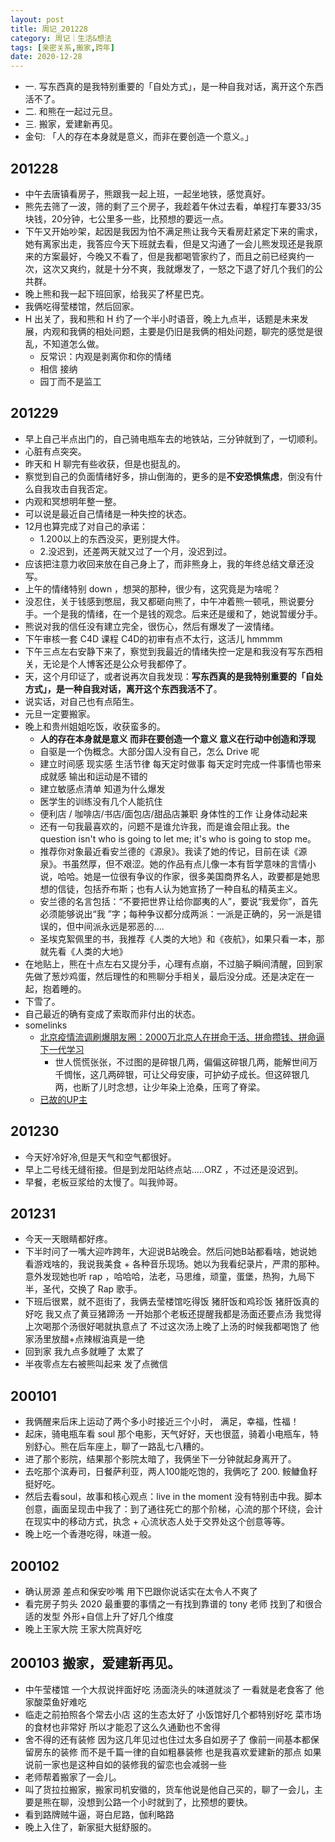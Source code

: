 ```yaml
---
layout: post
title: 周记_201228
category: 周记｜生活&想法
tags: [亲密关系,搬家,跨年]
date: 2020-12-28
---
```

- 一. 写东西真的是我特别重要的「自处方式」，是一种自我对话，离开这个东西活不了。
- 二. 和熊在一起过元旦。
- 三. 搬家，爱建新再见。
- 金句: 「人的存在本身就是意义，而非在要创造一个意义。」

## 201228
  - 中午去唐镇看房子，熊跟我一起上班，一起坐地铁，感觉真好。
  - 熊先去筛了一波，筛的剩了三个房子，我趁着午休过去看，单程打车要33/35块钱，20分钟，七公里多一些，比预想的要远一点。
  - 下午又开始吵架，起因是我因为怕不满足熊让我今天看房赶紧定下来的需求，她有离家出走，我答应今天下班就去看，但是又沟通了一会儿熊发现还是我原来的方案最好，今晚又不看了，但是我都喝管家约了，而且之前已经爽约一次，这次又爽约，就是十分不爽，我就爆发了，一怒之下退了好几个我们的公共群。
  - 晚上熊和我一起下班回家，给我买了杯星巴克。
  - 我俩吃得莹楼馆，然后回家。
  - H 出关了，我和熊和 H 约了一个半小时语音，晚上九点半，话题是未来发展，内观和我俩的相处问题，主要是仍旧是我俩的相处问题，聊完的感觉是很乱，不知道怎么做。
    - 反常识：内观是剥离你和你的情绪
    - 相信 接纳
    - 园丁而不是监工
  
## 201229
  - 早上自己半点出门的，自己骑电瓶车去的地铁站，三分钟就到了，一切顺利。
  - 心脏有点突突。
  - 昨天和 H 聊完有些收获，但是也挺乱的。
  - 察觉到自己的负面情绪好多，排山倒海的，更多的是**不安恐惧焦虑**，倒没有什么自我攻击自我否定。
  - 内观和冥想明年整一整。
  - 可以说是最近自己情绪是一种失控的状态。
  - 12月也算完成了对自己的承诺：
    - 1.200以上的东西没买，更别提大件。
    - 2.没迟到，还差两天就又过了一个月，没迟到过。
  - 应该把注意力收回来放在自己身上了，而非熊身上，我的年终总结文章还没写。
  - 上午的情绪特别 down ，想哭的那种，很少有，这究竟是为啥呢？
  - 没忍住，关于钱感到憋屈，我又都砸向熊了，中午冲着熊一顿吼，熊说要分手。一个是我的情绪，在一个是钱的观念。后来还是缓和了，她说暂缓分手。
  - 熊说对我的信任没有建立完全，很伤心，然后有爆发了一波情绪。
  - 下午审核一套 C4D 课程 C4D的初审有点不太行，这活儿 hmmmm 
  - 下午三点左右安静下来了，察觉到我最近的情绪失控一定是和我没有写东西相关，无论是个人博客还是公众号我都停了。
  - 天，这个月印证了，或者说再次自我发现：**写东西真的是我特别重要的「自处方式」，是一种自我对话，离开这个东西我活不了**。
  - 说实话，对自己也有点陌生。
  - 元旦一定要搬家。
  - 晚上和贵州姐姐吃饭，收获蛮多的。
    - **人的存在本身就是意义 而非在要创造一个意义 意义在行动中创造和浮现**
    - 自驱是一个伪概念。大部分国人没有自己，怎么 Drive 呢 
    - 建立时间感 现实感 生活节律 每天定时做事 每天定时完成一件事情也带来成就感 输出和运动是不错的
    - 建立敏感点清单 知道为什么爆发
    - 医学生的训练没有几个人能抗住
    - 便利店 / 咖啡店/书店/面包店/甜品店兼职 身体性的工作 让身体动起来
    - 还有一句我最喜欢的，问题不是谁允许我，而是谁会阻止我。the question isn't who is going to let me; it's who is going to stop me。
    - 推荐你对象最近看安兰德的《源泉》。我读了她的传记，目前在读《源泉》。书虽然厚，但不艰涩。她的作品有点儿像一本有哲学意味的言情小说，哈哈。她是一位很有争议的作家，很多美国商界名人，政要都是她思想的信徒，包括乔布斯；也有人认为她宣扬了一种自私的精英主义。
    - 安兰德的名言包括：“不要把世界让给你鄙夷的人”，要说“我爱你”，首先必须能够说出“我 ”字；每种争议都分成两派：一派是正确的，另一派是错误的，但中间派永远是邪恶的....
    - 圣埃克絮佩里的书，我推荐《人类的大地》和《夜航》，如果只看一本，那就先看《人类的大地》
  - 在地贴上，熊在十点左右又提分手，心理有点崩，不过脑子瞬间清醒，回到家先做了葱炒鸡蛋，然后理性的和熊聊分手相关，最后没分成。还是决定在一起，抱着睡的。
  - 下雪了。
  - 自己最近的确有变成了索取而非付出的状态。
  - somelinks
    - [北京疫情流调刷爆朋友圈：2000万北京人在拼命干活、拼命攒钱、拼命逼下一代学习](https://mp.weixin.qq.com/s/XqaEWhsp1-wCHbiogf7fQg)
      - 世人慌慌张张，不过图的是碎银几两，偏偏这碎银几两，能解世间万千惆怅，这几两碎银，可让父母安康，可护幼子成长。但这碎银几两，也断了儿时念想，让少年染上沧桑，压弯了脊梁。
    - [已故的UP主](https://mp.weixin.qq.com/s/ff5-hqyDrPF1jqdIVkUSug)

## 201230
  - 今天好冷好冷,但是天气和空气都很好。
  - 早上二号线无缝衔接。但是到龙阳站终点站.....ORZ ，不过还是没迟到。
  - 早餐，老板豆浆给的太慢了。叫我帅哥。

## 201231
  - 今天一天眼睛都好疼。
  - 下半时问了一嘴大迎咋跨年，大迎说B站晚会。然后问她B站都看啥，她说她看游戏啥的，我说我美食 + 各种音乐现场。她以为我看纪录片，严肃的那种。意外发现她也听 rap ，哈哈哈，法老，马思维，顽童，蛋堡，热狗，九局下半，圣代，交换了 Rap 歌手。
  - 下班后很累，就不逛街了，我俩去莹楼馆吃得饭 猪肝饭和鸡珍饭 猪肝饭真的好吃 我又点了黄豆猪蹄汤 一开始那个老板还提醒我都是汤面还要点汤 我觉得上次喝那个汤很好喝就执意点了 不过这次汤上晚了上汤的时候我都喝饱了 他家汤里放醋+点辣椒油真是一绝 
  - 回到家 我九点多就睡了 太累了
  - 半夜零点左右被熊叫起来 发了点微信

## 200101 
  - 我俩醒来后床上运动了两个多小时接近三个小时， 满足，幸福，性福！
  - 起床，骑电瓶车看 soul 那个电影，天气好好，天也很蓝，骑着小电瓶车，特别舒心。熊在后车座上，聊了一路乱七八糟的。
  - 进了那个影院，结果那个影院太暗了，我俩坐下一分钟就起身离开了。
  - 去吃那个滨寿司，日餐萨利亚，两人100能吃饱的，我俩吃了 200. 𩽾𩾌鱼籽挺好吃。
  - 然后去看soul，故事和核心观点：live in the moment 没有特别击中我。脚本创意，画面呈现击中我了：到了通往死亡的那个阶梯，心流的那个环绕，会计在现实中的移动方式，执念 + 心流状态人处于交界处这个创意等等。
  - 晚上吃一个香港吃得，味道一般。

## 200102
  - 确认房源 差点和保安吵嘴 用下巴跟你说话实在太令人不爽了
  - 看完房子剪头 2020 最重要的事情之一有找到靠谱的 tony 老师 找到了和很合适的发型 外形+自信上升了好几个维度
  - 晚上王家大院 王家大院真好吃

## 200103 搬家，爱建新再见。
  - 中午莹楼馆 一个大叔说拌面好吃 汤面浇头的味道就淡了 一看就是老食客了 他家酸菜鱼好难吃
  - 临走之前拍照各个常去小店 这的生态太好了 小饭馆好几个都特别好吃 菜市场的食材也非常好 所以才能忍了这么久通勤也不舍得
  - 舍不得的还有装修 因为这几年见过也住过太多自如房子了 像前一间基本都保留房东的装修 而不是千篇一律的自如粗暴装修 也是我喜欢爱建新的那点 如果说前一家也是这种自如的装修我的留恋也会减弱一些
  - 老师帮着搬家了一会儿。
  - 叫了货拉拉搬家，搬家司机安徽的，货车他说是他自己买的，聊了一会儿，主要是熊在聊，没想到公路一个小时就到了，比预想的要快。
  - 看到路牌贼牛逼，哥白尼路，伽利略路
  - 晚上入住了，新家挺大挺舒服的。
